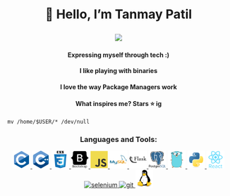 <h1><p align="center">
👋 Hello, I’m Tanmay Patil
</p></h1>
<p align="center">
<img src="https://github-readme-stats.vercel.app/api?username=TanmayPatil105&show_icons=true&theme=dark&title_color=fca311&icon_color=bb2acf&text_color=f4b41a&bg_color=14213d">
</p>

<!-- [![@rphi's Holopin board](https://holopin.io/api/user/board?user=tanmaypatil105)](https://holopin.io/@tanmaypatil105) -->

<!-- <p align="center">
<a href="https://www.gitlab.com/txnmxy" target="_blank"><img align="center" src="https://user-images.githubusercontent.com/92677342/188282063-2aa78593-5dbb-4f90-8540-40691066fc47.svg" alt="txnmxy" height="30" width="40" /></a>
</p> -->

<!-- <p align="center">
<a href="https://www.leetcode.com/txnmxy" target="_blank"><img align="center" src="https://raw.githubusercontent.com/rahuldkjain/github-profile-readme-generator/master/src/images/icons/Social/leet-code.svg" alt="txnmxy" height="30" width="40" /></a>
</p> -->

<!-- <p align="center">
<a href="https://cssbattle.dev/player/txnmxy" target="_blank"><img align="center" src="https://user-images.githubusercontent.com/92677342/188282276-03b0159c-6e9f-4451-99d3-fc52f0ae8b88.png" alt="txnmxy" height="40" width="50" /></a>
</p> -->

<h4><p align="center">
Expressing myself through tech :)
</p></h4>
<h4><p align="center">
I like playing with binaries
</p></h4>
<h4><p align="center">
I love the way Package Managers work
</p></h4>
<h4><p align="center">
What inspires me? Stars ⭐ ig  
</p></h4>



```
mv /home/$USER/* /dev/null
```
<h3 align="center">Languages and Tools:</h3>
<p align="center"> 
<a href="https://www.cprogramming.com/" target="_blank" rel="noreferrer"> <img src="https://raw.githubusercontent.com/devicons/devicon/master/icons/c/c-original.svg" alt="c" width="40" height="40"/> </a> 
<a href="https://www.w3schools.com/cpp/" target="_blank" rel="noreferrer"> <img src="https://raw.githubusercontent.com/devicons/devicon/master/icons/cplusplus/cplusplus-original.svg" alt="cplusplus" width="40" height="40"/> </a> 
<a href="https://www.w3schools.com/css/" target="_blank" rel="noreferrer"> <img src="https://raw.githubusercontent.com/devicons/devicon/master/icons/css3/css3-original-wordmark.svg" alt="css3" width="40" height="40"/> </a> 
<a href="https://getbootstrap.com" target="_blank" rel="noreferrer"> <img src="https://raw.githubusercontent.com/devicons/devicon/master/icons/bootstrap/bootstrap-plain-wordmark.svg" alt="bootstrap" width="40" height="40"/> </a> 
<a href="https://developer.mozilla.org/en-US/docs/Web/JavaScript" target="_blank" rel="noreferrer"> <img src="https://raw.githubusercontent.com/devicons/devicon/master/icons/javascript/javascript-original.svg" alt="javascript" width="40" height="40"/> </a> 
<a href="https://www.mysql.com/" target="_blank" rel="noreferrer"> <img src="https://raw.githubusercontent.com/devicons/devicon/master/icons/mysql/mysql-original-wordmark.svg" alt="mysql" width="40" height="40"/> </a> 
<!-- <a href="https://nodejs.org" target="_blank" rel="noreferrer"> <img src="https://raw.githubusercontent.com/devicons/devicon/master/icons/nodejs/nodejs-original-wordmark.svg" alt="nodejs" width="40" height="40"/> </a>-->
<a href="https://flask.palletsprojects.com/en/2.2.x/" target="_blank" rel="noreferrer"> <img src="https://raw.githubusercontent.com/devicons/devicon/master/icons/flask/flask-original-wordmark.svg" alt="flask" width="40" height="40"/> </a> 
  <a href="https://www.postgresql.org" target="_blank" rel="noreferrer"> <img src="https://raw.githubusercontent.com/devicons/devicon/master/icons/postgresql/postgresql-original-wordmark.svg" alt="postgresql" width="40" height="40"/> </a> 
  <a href="https://go.dev" target="_blank" rel="noreferrer"> <img src="https://raw.githubusercontent.com/fpoumian/react-devicon/master/src/components/go/original/GoOriginal.svg" alt="golang" width="40" height="40"/> </a> 
<a href="https://www.python.org" target="_blank" rel="noreferrer"> <img src="https://raw.githubusercontent.com/devicons/devicon/master/icons/python/python-original.svg" alt="python" width="40" height="40"/> </a> 
<a href="https://reactjs.org/" target="_blank" rel="noreferrer"> <img src="https://raw.githubusercontent.com/devicons/devicon/master/icons/react/react-original-wordmark.svg" alt="react" width="40" height="40"/> </a>
<a href="https://www.selenium.dev" target="_blank" rel="noreferrer"> <img src="https://raw.githubusercontent.com/detain/svg-logos/780f25886640cef088af994181646db2f6b1a3f8/svg/selenium-logo.svg" alt="selenium" width="40" height="40"/> </a> 
<a href="https://git-scm.com/" target="_blank" rel="noreferrer"> <img src="https://www.vectorlogo.zone/logos/git-scm/git-scm-icon.svg" alt="git" width="40" height="40"/> </a> 
<a href="https://www.linux.org/" target="_blank" rel="noreferrer"> <img src="https://raw.githubusercontent.com/devicons/devicon/master/icons/linux/linux-original.svg" alt="linux" width="40" height="40"/> </a> 
</p>
